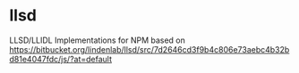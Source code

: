 # llsd
LLSD/LLIDL Implementations for NPM based on https://bitbucket.org/lindenlab/llsd/src/7d2646cd3f9b4c806e73aebc4b32bd81e4047fdc/js/?at=default
